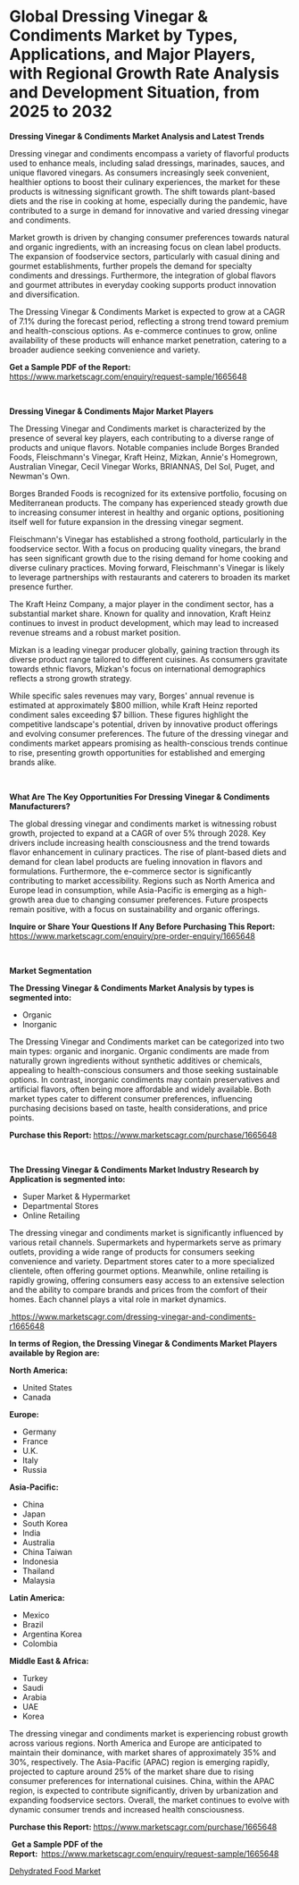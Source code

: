 <p><h1>Global Dressing Vinegar & Condiments Market by Types, Applications, and Major Players, with Regional Growth Rate Analysis and Development Situation, from 2025 to 2032</h1></p><p><strong>Dressing Vinegar & Condiments Market Analysis and Latest Trends</strong></p>
<p><p>Dressing vinegar and condiments encompass a variety of flavorful products used to enhance meals, including salad dressings, marinades, sauces, and unique flavored vinegars. As consumers increasingly seek convenient, healthier options to boost their culinary experiences, the market for these products is witnessing significant growth. The shift towards plant-based diets and the rise in cooking at home, especially during the pandemic, have contributed to a surge in demand for innovative and varied dressing vinegar and condiments.</p><p>Market growth is driven by changing consumer preferences towards natural and organic ingredients, with an increasing focus on clean label products. The expansion of foodservice sectors, particularly with casual dining and gourmet establishments, further propels the demand for specialty condiments and dressings. Furthermore, the integration of global flavors and gourmet attributes in everyday cooking supports product innovation and diversification.</p><p>The Dressing Vinegar & Condiments Market is expected to grow at a CAGR of 7.1% during the forecast period, reflecting a strong trend toward premium and health-conscious options. As e-commerce continues to grow, online availability of these products will enhance market penetration, catering to a broader audience seeking convenience and variety.</p></p>
<p><strong>Get a Sample PDF of the Report:&nbsp;</strong> <a href="https://www.marketscagr.com/enquiry/request-sample/1665648?utm_campaign=2126&utm_medium=2&utm_source=Github&utm_content=ia&utm_term=14022025&utm_id=dressing-vinegar-condiments">https://www.marketscagr.com/enquiry/request-sample/1665648</a></p>
<p>&nbsp;</p>
<p><strong>Dressing Vinegar & Condiments Major Market Players</strong></p>
<p><p>The Dressing Vinegar and Condiments market is characterized by the presence of several key players, each contributing to a diverse range of products and unique flavors. Notable companies include Borges Branded Foods, Fleischmann's Vinegar, Kraft Heinz, Mizkan, Annie's Homegrown, Australian Vinegar, Cecil Vinegar Works, BRIANNAS, Del Sol, Puget, and Newman's Own.</p><p>Borges Branded Foods is recognized for its extensive portfolio, focusing on Mediterranean products. The company has experienced steady growth due to increasing consumer interest in healthy and organic options, positioning itself well for future expansion in the dressing vinegar segment.</p><p>Fleischmann's Vinegar has established a strong foothold, particularly in the foodservice sector. With a focus on producing quality vinegars, the brand has seen significant growth due to the rising demand for home cooking and diverse culinary practices. Moving forward, Fleischmann's Vinegar is likely to leverage partnerships with restaurants and caterers to broaden its market presence further.</p><p>The Kraft Heinz Company, a major player in the condiment sector, has a substantial market share. Known for quality and innovation, Kraft Heinz continues to invest in product development, which may lead to increased revenue streams and a robust market position.</p><p>Mizkan is a leading vinegar producer globally, gaining traction through its diverse product range tailored to different cuisines. As consumers gravitate towards ethnic flavors, Mizkan's focus on international demographics reflects a strong growth strategy.</p><p>While specific sales revenues may vary, Borges' annual revenue is estimated at approximately $800 million, while Kraft Heinz reported condiment sales exceeding $7 billion. These figures highlight the competitive landscape's potential, driven by innovative product offerings and evolving consumer preferences. The future of the dressing vinegar and condiments market appears promising as health-conscious trends continue to rise, presenting growth opportunities for established and emerging brands alike.</p></p>
<p>&nbsp;</p>
<p><strong>What Are The Key Opportunities For Dressing Vinegar & Condiments Manufacturers?</strong></p>
<p><p>The global dressing vinegar and condiments market is witnessing robust growth, projected to expand at a CAGR of over 5% through 2028. Key drivers include increasing health consciousness and the trend towards flavor enhancement in culinary practices. The rise of plant-based diets and demand for clean label products are fueling innovation in flavors and formulations. Furthermore, the e-commerce sector is significantly contributing to market accessibility. Regions such as North America and Europe lead in consumption, while Asia-Pacific is emerging as a high-growth area due to changing consumer preferences. Future prospects remain positive, with a focus on sustainability and organic offerings.</p></p>
<p><strong>Inquire or Share Your Questions If Any Before Purchasing This Report:</strong> <a href="https://www.marketscagr.com/enquiry/pre-order-enquiry/1665648?utm_campaign=2126&utm_medium=2&utm_source=Github&utm_content=ia&utm_term=14022025&utm_id=dressing-vinegar-condiments">https://www.marketscagr.com/enquiry/pre-order-enquiry/1665648</a></p>
<p>&nbsp;</p>
<p><strong>Market Segmentation</strong></p>
<p><strong>The Dressing Vinegar & Condiments Market Analysis by types is segmented into:</strong></p>
<p><ul><li>Organic</li><li>Inorganic</li></ul></p>
<p><p>The Dressing Vinegar and Condiments market can be categorized into two main types: organic and inorganic. Organic condiments are made from naturally grown ingredients without synthetic additives or chemicals, appealing to health-conscious consumers and those seeking sustainable options. In contrast, inorganic condiments may contain preservatives and artificial flavors, often being more affordable and widely available. Both market types cater to different consumer preferences, influencing purchasing decisions based on taste, health considerations, and price points.</p></p>
<p><strong>Purchase this Report:&nbsp;</strong><a href="https://www.marketscagr.com/purchase/1665648?utm_campaign=2126&utm_medium=2&utm_source=Github&utm_content=ia&utm_term=14022025&utm_id=dressing-vinegar-condiments">https://www.marketscagr.com/purchase/1665648</a></p>
<p>&nbsp;</p>
<p><strong>The Dressing Vinegar & Condiments Market Industry Research by Application is segmented into:</strong></p>
<p><ul><li>Super Market & Hypermarket</li><li>Departmental Stores</li><li>Online Retailing</li></ul></p>
<p><p>The dressing vinegar and condiments market is significantly influenced by various retail channels. Supermarkets and hypermarkets serve as primary outlets, providing a wide range of products for consumers seeking convenience and variety. Department stores cater to a more specialized clientele, often offering gourmet options. Meanwhile, online retailing is rapidly growing, offering consumers easy access to an extensive selection and the ability to compare brands and prices from the comfort of their homes. Each channel plays a vital role in market dynamics.</p></p>
<p><a href="https://www.marketscagr.com/dressing-vinegar-and-condiments-r1665648?utm_campaign=2126&utm_medium=2&utm_source=Github&utm_content=ia&utm_term=14022025&utm_id=dressing-vinegar-condiments">&nbsp;https://www.marketscagr.com/dressing-vinegar-and-condiments-r1665648</a></p>
<p><strong>In terms of Region, the Dressing Vinegar & Condiments Market Players available by Region are:</strong></p>
<p>
    <p> <strong> North America: </strong>
        <ul>
            <li>United States</li>
            <li>Canada</li>
        </ul>
        </p> 
    <p> <strong> Europe: </strong>
        <ul>
            <li>Germany</li>
            <li>France</li>
            <li>U.K.</li>
            <li>Italy</li>
            <li>Russia</li>
        </ul>
        </p> 
    <p> <strong> Asia-Pacific: </strong>
        <ul>
            <li>China</li>
            <li>Japan</li>
            <li>South Korea</li>
            <li>India</li>
            <li>Australia</li>
            <li>China Taiwan</li>
            <li>Indonesia</li>
            <li>Thailand</li>
            <li>Malaysia</li>
        </ul>
        </p> 
    <p> <strong> Latin America: </strong>
        <ul>
            <li>Mexico</li>
            <li>Brazil</li>
            <li>Argentina Korea</li>
            <li>Colombia</li>
        </ul>
        </p> 
    <p> <strong> Middle East & Africa: </strong>
        <ul>
            <li>Turkey</li>
            <li>Saudi</li>
            <li>Arabia</li>
            <li>UAE</li>
            <li>Korea</li>
        </ul>
    </p>
    </p>
<p><p>The dressing vinegar and condiments market is experiencing robust growth across various regions. North America and Europe are anticipated to maintain their dominance, with market shares of approximately 35% and 30%, respectively. The Asia-Pacific (APAC) region is emerging rapidly, projected to capture around 25% of the market share due to rising consumer preferences for international cuisines. China, within the APAC region, is expected to contribute significantly, driven by urbanization and expanding foodservice sectors. Overall, the market continues to evolve with dynamic consumer trends and increased health consciousness.</p></p>
<p><strong>Purchase this Report: </strong><a href="https://www.marketscagr.com/purchase/1665648?utm_campaign=2126&utm_medium=2&utm_source=Github&utm_content=ia&utm_term=14022025&utm_id=dressing-vinegar-condiments">https://www.marketscagr.com/purchase/1665648</a></p>
<p>&nbsp;<strong>Get a Sample PDF of the Report:&nbsp;&nbsp;</strong><a href="https://www.marketscagr.com/enquiry/request-sample/1665648?utm_campaign=2126&utm_medium=2&utm_source=Github&utm_content=ia&utm_term=14022025&utm_id=dressing-vinegar-condiments">https://www.marketscagr.com/enquiry/request-sample/1665648</a></p>
<p><strong></strong></p>
<p><p><a href="https://github.com/gukenneth26571/Market-Research-Report-List-1/blob/main/dehydrated-food-market.md?utm_campaign=2126&utm_medium=2&utm_source=Github&utm_content=ia&utm_term=14022025&utm_id=dressing-vinegar-condiments">Dehydrated Food Market</a></p></p>